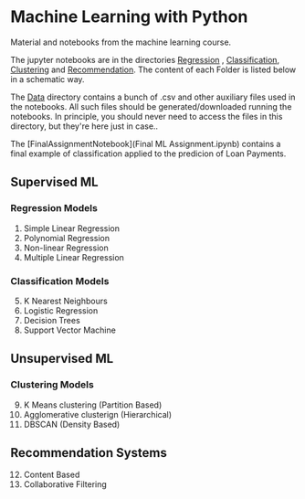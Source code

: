 # Machine Learning with Python

Material and notebooks from the machine learning course. 

The jupyter notebooks are in the directories [Regression](Regression/)  , [Classification](Classfication), [Clustering](Clustering/) and [Recommendation](RecommendationSys/). The content of each Folder is listed below in a schematic way. 

The [Data](Data/) directory contains a bunch of .csv and other auxiliary files used in the notebooks. All such files should be generated/downloaded running the notebooks. In principle, you should never need to access the files in this directory, but they're here just in case..

The [FinalAssignmentNotebook](Final ML Assignment.ipynb) contains a final example of classification applied to the predicion of Loan Payments. 

## Supervised ML

### Regression Models

1) Simple Linear Regression
2) Polynomial Regression
3) Non-linear Regression
4) Multiple Linear Regression

### Classification Models 

5) K Nearest Neighbours
6) Logistic Regression
7) Decision Trees
8) Support Vector Machine

## Unsupervised ML

### Clustering Models 

9) K Means clustering (Partition Based)
10) Agglomerative clusterign (Hierarchical)
11) DBSCAN (Density Based)

## Recommendation Systems

12) Content Based
13) Collaborative Filtering
